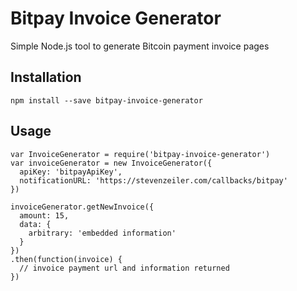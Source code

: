 # Bitpay Invoice Generator

Simple Node.js tool to generate Bitcoin payment invoice pages

## Installation

    npm install --save bitpay-invoice-generator

## Usage

    var InvoiceGenerator = require('bitpay-invoice-generator')
    var invoiceGenerator = new InvoiceGenerator({
      apiKey: 'bitpayApiKey',
      notificationURL: 'https://stevenzeiler.com/callbacks/bitpay'
    })

    invoiceGenerator.getNewInvoice({
      amount: 15,
      data: {
        arbitrary: 'embedded information'
      }
    })
    .then(function(invoice) {
      // invoice payment url and information returned
    })

